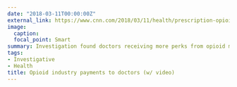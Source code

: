 ```yaml
---
date: "2018-03-11T00:00:00Z"
external_link: https://www.cnn.com/2018/03/11/health/prescription-opioid-payments-eprise/index.html
image:
  caption: 
  focal_point: Smart
summary: Investigation found doctors receiving more perks from opioid makers wrote more prescriptions for the drugs
tags:
- Investigative
- Health
title: Opioid industry payments to doctors (w/ video)  
---
```

